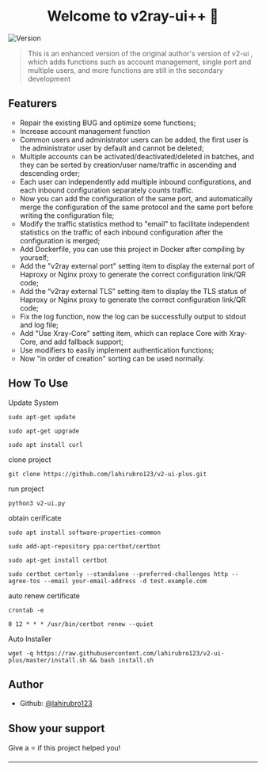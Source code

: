 <h1 align="center">Welcome to v2ray-ui++ 👋</h1>
<p>
  <img alt="Version" src="https://img.shields.io/badge/version-1.5.1-blue.svg?cacheSeconds=2592000" />
</p>

> This is an enhanced version of the original author's version of v2-ui , which adds functions such as account management, single port and multiple users, and more functions are still in the secondary development

## Featurers

<ul style="list-style-type:circle">
  
<li>Repair the existing BUG and optimize some functions; </li>
<li>Increase account management function </li>
<li>Common users and administrator users can be added, the first user is the administrator user by default and cannot be deleted; </li>
<li>Multiple accounts can be activated/deactivated/deleted in batches, and they can be sorted by creation/user name/traffic in ascending and descending order; </li>
<li>Each user can independently add multiple inbound configurations, and each inbound configuration separately counts traffic.</li>
<li>Now you can add the configuration of the same port, and automatically merge the configuration of the same protocol and the same port before writing the configuration file; </li>
<li>Modify the traffic statistics method to "email" to facilitate independent statistics on the traffic of each inbound configuration after the configuration is merged;</li>
<li>Add Dockerfile, you can use this project in Docker after compiling by yourself; </li>
<li>Add the "v2ray external port" setting item to display the external port of Haproxy or Nginx proxy to generate the correct configuration link/QR code; </li>
<li>Add the “v2ray external TLS” setting item to display the TLS status of Haproxy or Nginx proxy to generate the correct configuration link/QR code; </li>
<li>Fix the log function, now the log can be successfully output to stdout and log file; </li>
<li>Add "Use Xray-Core" setting item, which can replace Core with Xray-Core, and add fallback support; </li>
<li>Use modifiers to easily implement authentication functions; </li>
<li>Now "in order of creation" sorting can be used normally. </li>
  </ul>


## How To Use

Update System 
```
sudo apt-get update
```
```
sudo apt-get upgrade
```
```
sudo apt install curl
```

clone project 
```
git clone https://github.com/lahirubro123/v2-ui-plus.git
```

run project 
```
python3 v2-ui.py
```

obtain cerificate 
```
sudo apt install software-properties-common
```
```
sudo add-apt-repository ppa:certbot/certbot
```
```
sudo apt-get install certbot
```
```
sudo certbot certonly --standalone --preferred-challenges http --agree-tos --email your-email-address -d test.example.com 
```

auto renew certificate
```
crontab -e
```
```
0 12 * * * /usr/bin/certbot renew --quiet
```

Auto Installer
```
wget -q https://raw.githubusercontent.com/lahirubro123/v2-ui-plus/master/install.sh && bash install.sh
```

## Author

* Github: [@lahirubro123](https://github.com/lahirubro123)

## Show your support

Give a ⭐️ if this project helped you!

***


